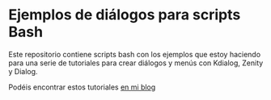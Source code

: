 # Ejemplos de diálogos para scripts Bash

Este repositorio contiene scripts bash con los ejemplos que estoy haciendo para una serie de tutoriales para crear diálogos y menús con Kdialog, Zenity y Dialog.

Podéis encontrar estos tutoriales [en mi blog](https://son-link.github.io/categorias#tutoriales)
